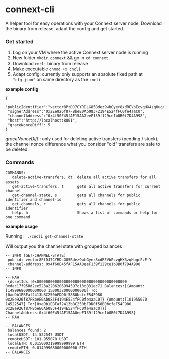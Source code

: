 # connext-cli

A helper tool for easy operations with your Connext server node. Download the binary from release, adapt the config and get started.

### Get started
1) Log on your VM where the active Connext server node is running
2) New folder ``mkdir connext`` && go in ``cd connext``
3) Download ``cncli`` binary from release
4) Make executable ``chmod +x cncli``
5) Adapt config: currently only supports an absolute fixed path at `"cfg.json"` on same directory as the `cncli`

**example config**
 ```
 {
  "publicIdentifier":"vector8PtDJ7CYRDLG85Bdez9wbGyer8xdREVbEcvgHX4zqHugcFzEfY",
  "signerAddress":"0x2Ee926f87FBbeE0Ab083F2194E524fFC0fe4aaC0",
  "channelAddress":"0x4f50E45fAF15AA7eeF139f129ce1b8B0f7D4A998",
  "host":"http://localhost:8001",
  "graceNonceDiff": 5
 }
 ```
_graceNonceDiff_ : only used for deleting active transfers (pending / stuck), the channel nonce difference what you consider "old" transfers are safe to be deleted.

### Commands
```
COMMANDS:
   delete-active-transfers, dt  delete all active transfers for all assets
   get-active-transfers, t      gets all active transfers for current channel
   get-channel-state, s         gets all channels for public identifier and channel-id
   get-channels, c              gets all channels for public identifier
   help, h                      Shows a list of commands or help for one command
```

**example usage**

Running:
`` ./cncli get-channel-state``

Will output you the channel state with grouped balances
```
-- INFO (GET-CHANNEL-STATE)
 pub-id: vector8PtDJ7CYRDLG85Bdez9wbGyer8xdREVbEcvgHX3zqHugcFzEfY
 channel-address: 0x4f60E45fAF15AA8eeF139f129ce1b8B0f7D4A998
-- INFO

-- RAW
 {AssetIds:[0x0000000000000000000000000000000000000000 0xdac17f958d2ee523a2206206994597c13d831ec7] Balances:[{Amount:[14999680000000000 15000320000000000] To:[0xeDb1EBFaf2413b8C250bFDD0f58B0bcfeF54F980 0x2Ee926f87FBbeE0Ab083F4194E524fFC0fe4aaC0]} {Amount:[101955070 14522547] To:[0xeDb1EBFaf2413b8C250bFDD0f58B0bcfeF54F980 0x2Ee926f87FBbeE0Ab083F4194E524fFC0fe4aaC0]}] ChannelAddress:0x4f60E45fAF15AA8eeF139f129ce1b8B0f7D4A998}
-- RAW

-- BALANCES
 balances found: 2
 localUSDT: 14.522547 USDT
 remoteUSDT: 101.955070 USDT
 localETH: 0.015000319999999999 ETH
 remoteETH: 0.014999680000000000 ETH
-- BALANCES
```
